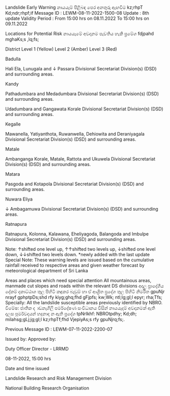 Landslide Early Warning නායයෑම් පිළිබඳ පෙර අනතුරු ඇඟවීම kz;rhpT Kd;ndr;rhpf;if Message ID : LEWM-08-11-2022-1500-08 Update : 8th update Validity Period : From 15:00 hrs on 08.11.2022 To 15:00 hrs on 09.11.2022

Locations for Potential Risk නායයෑමේ අවදානම පැවතිය හැකි ප්‍රමේශ fdjpahd mghaKs;s ,lq;fs;

District Level 1 (Yellow) Level 2 (Amber) Level 3 (Red)

Badulla

Hali Ela, Lunugala and ↓ Passara Divisional Secretariat Division(s) (DSD) and surrounding areas.

Kandy

Pathadumbara and Medadumbara Divisional Secretariat Division(s) (DSD) and surrounding areas.

Udadumbara and Gangawata Korale Divisional Secretariat Division(s) (DSD) and surrounding areas.

Kegalle

Mawanella, Yatiyanthota, Ruwanwella, Dehiowita and Deraniyagala Divisional Secretariat Division(s) (DSD) and surrounding areas.

Matale

Ambanganga Korale, Matale, Rattota and Ukuwela Divisional Secretariat Division(s) (DSD) and surrounding areas.

Matara

Pasgoda and Kotapola Divisional Secretariat Division(s) (DSD) and surrounding areas.

Nuwara Eliya

↓ Ambagamuwa Divisional Secretariat Division(s) (DSD) and surrounding areas.

Ratnapura

Ratnapura, Kolonna, Kalawana, Eheliyagoda, Balangoda and Imbulpe Divisional Secretariat Division(s) (DSD) and surrounding areas.

Note: ↑shifted one level up, ↑↑shifted two levels up, ↓shifted one level down, ↓↓shifted two levels down. *newly added with the last update Special Note: These warning levels are issued based on the cumulative rainfall received to respective areas and given weather forecast by meteorological department of Sri Lanka

Areas and places which need special attention All mountainous areas, manmade cut slopes and roads within the relevant DS divisions අදාල ප්‍රාදේශීය දේකම් දකාට්ඨාශ තුල පිහිටි කඳුකර බෑවුම් හා ඒ ආශ්‍රිත ප්‍රදේශ තුල පිහිටි නිර්මිත gpuNjr nrayf gphptpDs;shd rfy kiyg;ghq;fhd gFjpfs; kw;Wk; ntl;lg;gl;l epyr; rha;Tfs; Specially: All the landslide susceptible areas previously identified by NBRO. විමේෂ: ජාතික ද ාඩනැගිලි පර්මදේෂණ සංවිධානය විසින් නායයෑදම් අවදානමක් ඇති දලස පුර්මවදයන් හදුනාද න ඇති ප්‍රදේශ tpNrlkhf: NBROtpdhy; Kd;dh; milahsg;gLj;jg;gl;l kz;rhpTf;fhd VjepiyAs;s rfy gpuNjrq;fs;.

Previous Message ID : LEWM-07-11-2022-2200-07

Issued by: Approved by:

Duty Officer Director - LRRMD

08-11-2022, 15:00 hrs

Date and time issued

Landslide Research and Risk Management Division

National Building Research Organisation